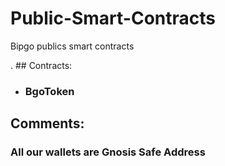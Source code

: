 # Public-Smart-Contracts
Bipgo publics smart contracts

. ##  Contracts:
 - ### BgoToken 
## Comments:

### All our wallets are Gnosis Safe Address
